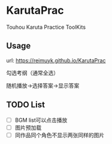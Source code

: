 # KarutaPrac
Touhou Karuta Practice ToolKits

## Usage

url: https://reimuyk.github.io/KarutaPrac

勾选考纲（通常全选）

随机播放->选择答案->显示答案

## TODO List

- [ ] BGM list可以点击播放
- [ ] 图片预加载
- [ ] 同作品同个角色不显示两张同样的图片